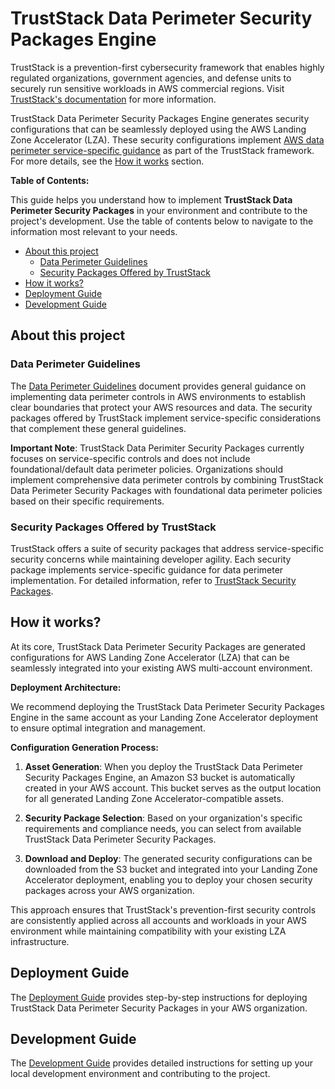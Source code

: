 # TrustStack Data Perimeter Security Packages Engine

TrustStack is a prevention-first cybersecurity framework that enables highly regulated organizations, government agencies, and defense units to securely run sensitive workloads in AWS commercial regions. Visit [TrustStack's documentation](https://github.com/allcloud-io/TrustStack) for more information.

TrustStack Data Perimeter Security Packages Engine generates security configurations that can be seamlessly deployed using the AWS Landing Zone Accelerator (LZA). These security configurations implement [AWS data perimeter service-specific guidance](https://github.com/aws-samples/data-perimeter-policy-examples/tree/main/service_specific_guidance) as part of the TrustStack framework. For more details, see the [How it works](#how-it-works) section.

**Table of Contents:**

This guide helps you understand how to implement **TrustStack Data Perimeter Security Packages** in your environment and contribute to the project's development. Use the table of contents below to navigate to the information most relevant to your needs.

- [About this project](#about-this-project)
  - [Data Perimeter Guidelines](#data-perimeter-guidelines)
  - [Security Packages Offered by TrustStack](#security-packages-offered-by-truststack)
- [How it works?](#how-it-works)
- [Deployment Guide](#deployment-guide)
- [Development Guide](#development-guide)

## About this project

### Data Perimeter Guidelines

The [Data Perimeter Guidelines](docs/data-perimeter-guidelines.md) document provides general guidance on implementing data perimeter controls in AWS environments to establish clear boundaries that protect your AWS resources and data. The security packages offered by TrustStack implement service-specific considerations that complement these general guidelines.

**Important Note**: TrustStack Data Perimiter Security Packages currently focuses on service-specific controls and does not include foundational/default data perimeter policies. Organizations should implement comprehensive data perimeter controls by combining TrustStack Data Perimeter Security Packages with foundational data perimeter policies based on their specific requirements.

### Security Packages Offered by TrustStack

TrustStack offers a suite of security packages that address service-specific security concerns while maintaining developer agility. Each security package implements service-specific guidance for data perimeter implementation. For detailed information, refer to [TrustStack Security Packages](apps/security-packages/README.md).

## How it works?

At its core, TrustStack Data Perimeter Security Packages are generated configurations for AWS Landing Zone Accelerator (LZA) that can be seamlessly integrated into your existing AWS multi-account environment.

**Deployment Architecture:**

We recommend deploying the TrustStack Data Perimeter Security Packages Engine in the same account as your Landing Zone Accelerator deployment to ensure optimal integration and management.

**Configuration Generation Process:**

1. **Asset Generation**: When you deploy the TrustStack Data Perimeter Security Packages Engine, an Amazon S3 bucket is automatically created in your AWS account. This bucket serves as the output location for all generated Landing Zone Accelerator-compatible assets.

2. **Security Package Selection**: Based on your organization's specific requirements and compliance needs, you can select from available TrustStack Data Perimeter Security Packages.

3. **Download and Deploy**: The generated security configurations can be downloaded from the S3 bucket and integrated into your Landing Zone Accelerator deployment, enabling you to deploy your chosen security packages across your AWS organization.

This approach ensures that TrustStack's prevention-first security controls are consistently applied across all accounts and workloads in your AWS environment while maintaining compatibility with your existing LZA infrastructure.

## Deployment Guide

The [Deployment Guide](docs/deployment-guide.md) provides step-by-step instructions for deploying TrustStack Data Perimeter Security Packages in your AWS organization.

## Development Guide

The [Development Guide](docs/development-guide.md) provides detailed instructions for setting up your local development environment and contributing to the project.
